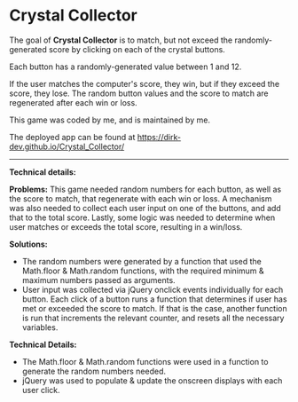 # Crystal Collector

The goal of **Crystal Collector** is to match, but not exceed the randomly-generated score by clicking on each of the crystal buttons.

Each button has a randomly-generated value between 1 and 12.

If the user matches the computer's score, they win, but if they exceed the score, they lose. The random button values and the score to match are regenerated after each win or loss.

This game was coded by me, and is maintained by me.

The deployed app can be found at https://dirk-dev.github.io/Crystal_Collector/

---

**Technical details:**

**Problems:** This game needed random numbers for each button, as well as the score to match, that regenerate with each win or loss. A mechanism was also needed to collect each user input on one of the buttons, and add that to the total score. Lastly, some logic was needed to determine when user matches or exceeds the total score, resulting in a win/loss.

**Solutions:**

- The random numbers were generated by a function that used the Math.floor & Math.random functions, with the required minimum & maximum numbers passed as arguments.
- User input was collected via jQuery onclick events individually for each button. Each click of a button runs a function that determines if user has met or exceeded the score to match. If that is the case, another function is run that increments the relevant counter, and resets all the necessary variables.

**Technical Details:**

- The Math.floor & Math.random functions were used in a function to generate the random numbers needed.
- jQuery was used to populate & update the onscreen displays with each user click.
